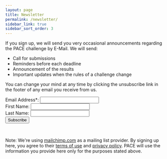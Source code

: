 ```yaml
---
layout: page
title: Newsletter
permalink: /newsletter/
sidebar_link: true
sidebar_sort_order: 3
---
```


If you sign up, we will send you very occasional announcements regarding the PACE challenge by E-Mail. We will send:

- Call for submissions
- Reminders before each deadline
- Announcement of the results
- Important updates when the rules of a challenge change

You can change your mind at any time by clicking the unsubscribe link in the footer of any email you receive from us.

<!-- Begin MailChimp Signup Form -->
<div id="mc_embed_signup">
<form action="https://wordpress.us14.list-manage.com/subscribe/post?u=099a5247e11f3ec74647f6a19&amp;id=a7b05d5ec9" method="post" id="mc-embedded-subscribe-form" name="mc-embedded-subscribe-form" class="validate" target="_blank" novalidate>
    <div id="mc_embed_signup_scroll">
	
<!--<div class="indicates-required"><span class="asterisk">*</span> indicates required</div>-->
<div class="mc-field-group">
	<label for="mce-EMAIL">Email Address<span class="asterisk">*</span>:
</label>
	<input type="email" value="" name="EMAIL" class="required email" id="mce-EMAIL" />
</div>
<div class="mc-field-group">
	<label for="mce-FNAME">First Name: </label>
	<input type="text" value="" name="FNAME" class="" id="mce-FNAME" />
</div>
<div class="mc-field-group">
	<label for="mce-LNAME">Last Name: </label>
	<input type="text" value="" name="LNAME" class="" id="mce-LNAME" />
</div>
	<div id="mce-responses" class="clear">
		<div class="response" id="mce-error-response" style="display:none"></div>
		<div class="response" id="mce-success-response" style="display:none"></div>
	</div>    <!-- real people should not fill this in and expect good things - do not remove this or risk form bot signups-->
    <div style="position: absolute; left: -5000px;" aria-hidden="true"><input type="text" name="b_099a5247e11f3ec74647f6a19_a7b05d5ec9" tabindex="-1" value=""></div>
    <div class="clear"><input type="submit" value="Subscribe" name="subscribe" id="mc-embedded-subscribe" class="button" /></div>
    </div>
</form>
</div>
<!--End mc_embed_signup-->

<br />

Note: We're using [mailchimp.com](https://mailchimp.com) as a mailing list provider. By signing up here, you agree to their [terms of use](https://mailchimp.com/legal/terms/) and [privacy policy](https://mailchimp.com/legal/privacy/). PACE will use the information you provide here only for the purposes stated above.
